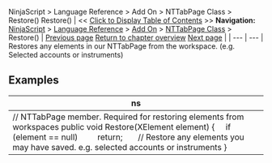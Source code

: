 ﻿
NinjaScript \> Language Reference \> Add On \> NTTabPage Class \> Restore()
Restore()
| \<\< [Click to Display Table of Contents](nttabpage_restore.md) \>\> **Navigation:**     [NinjaScript](ninjascript.md) \> [Language Reference](language_reference_wip.md) \> [Add On](add_on.md) \> [NTTabPage Class](nttabpage_class.md) \> Restore() | [Previous page](getheaderpart.md) [Return to chapter overview](nttabpage_class.md) [Next page](nttabpage_save.md) |
| --- | --- |
Restores any elements in our NTTabPage from the workspace. (e.g. Selected accounts or instruments)
 
## 
## Examples
| ns |
| --- |
| // NTTabPage member. Required for restoring elements from workspaces public void Restore(XElement element) {      if (element \=\= null)          return;        // Restore any elements you may have saved. e.g. selected accounts or instruments } |
